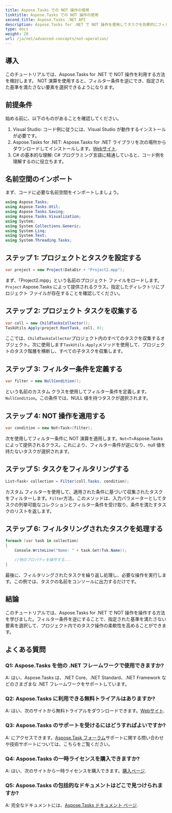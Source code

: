 ```yaml
---
title: Aspose.Tasks での NOT 操作の使用
linktitle: Aspose.Tasks での NOT 操作の使用
second_title: Aspose.Tasks .NET API
description: Aspose.Tasks for .NET で NOT 操作を使用してタスクを効果的にフィルタリングする方法を学びます。今すぐプロジェクト管理機能を強化してください。
type: docs
weight: 20
url: /ja/net/advanced-concepts/not-operation/
---
```

## 導入

このチュートリアルでは、Aspose.Tasks for .NET で NOT 操作を利用する方法を検討します。 NOT 演算を使用すると、フィルター条件を逆にでき、指定された基準を満たさない要素を選択できるようになります。

## 前提条件

始める前に、以下のものがあることを確認してください。

1. Visual Studio: コード例に従うには、Visual Studio が動作するインストールが必要です。
2.  Aspose.Tasks for .NET: Aspose.Tasks for .NET ライブラリを次の場所からダウンロードしてインストールします。[Webサイト](https://releases.aspose.com/tasks/net/).
3. C# の基本的な理解: C# プログラミング言語に精通していると、コード例を理解するのに役立ちます。

## 名前空間のインポート

まず、コードに必要な名前空間をインポートしましょう。

```csharp
using Aspose.Tasks;
using Aspose.Tasks.Util;
using Aspose.Tasks.Saving;
using Aspose.Tasks.Visualization;
using System;
using System.Collections.Generic;
using System.Linq;
using System.Text;
using System.Threading.Tasks;
```

## ステップ 1: プロジェクトとタスクを設定する

```csharp
var project = new Project(DataDir + "Project2.mpp");
```

まず、「Project2.mpp」という名前のプロジェクト ファイルをロードします。`Project` Aspose.Tasks によって提供されるクラス。指定したディレクトリにプロジェクト ファイルが存在することを確認してください。

## ステップ 2: プロジェクト タスクを収集する

```csharp
var coll = new ChildTasksCollector();
TaskUtils.Apply(project.RootTask, coll, 0);
```

ここでは、`ChildTasksCollector`プロジェクト内のすべてのタスクを収集するオブジェクト。次に使用します`TaskUtils.Apply`メソッドを使用して、プロジェクトのタスク階層を横断し、すべての子タスクを収集します。

## ステップ 3: フィルター条件を定義する

```csharp
var filter = new NullCondition();
```

という名前のカスタム クラスを使用してフィルター条件を定義します。`NullCondition`。この条件では、NULL 値を持つタスクが選択されます。

## ステップ 4: NOT 操作を適用する

```csharp
var condition = new Not<Task>(filter);
```

次を使用してフィルター条件に NOT 演算を適用します。`Not<T>`Aspose.Tasks によって提供されるクラス。これにより、フィルター条件が逆になり、null 値を持たないタスクが選択されます。

## ステップ 5: タスクをフィルタリングする

```csharp
List<Task> collection = Filter(coll.Tasks, condition);
```

カスタム フィルターを使用して、適用された条件に基づいて収集されたタスクをフィルターします。`Filter`方法。このメソッドは、入力パラメーターとしてタスクの列挙可能なコレクションとフィルター条件を受け取り、条件を満たすタスクのリストを返します。

## ステップ 6: フィルタリングされたタスクを処理する

```csharp
foreach (var task in collection)
{
    Console.WriteLine("Name: " + task.Get(Tsk.Name));

    //他のプロパティを操作する...
}
```

最後に、フィルタリングされたタスクを繰り返し処理し、必要な操作を実行します。この例では、タスクの名前をコンソールに出力するだけです。

## 結論

このチュートリアルでは、Aspose.Tasks for .NET で NOT 操作を操作する方法を学びました。フィルター条件を逆にすることで、指定された基準を満たさない要素を選択して、プロジェクト内でのタスク操作の柔軟性を高めることができます。

## よくある質問

### Q1: Aspose.Tasks を他の .NET フレームワークで使用できますか?

A: はい、Aspose.Tasks は、.NET Core、.NET Standard、.NET Framework などのさまざまな .NET フレームワークをサポートしています。

### Q2: Aspose.Tasks に利用できる無料トライアルはありますか?

 A: はい、次のサイトから無料トライアルをダウンロードできます。[Webサイト](https://releases.aspose.com/).

### Q3: Aspose.Tasks のサポートを受けるにはどうすればよいですか?

 A: にアクセスできます。[Aspose.Task フォーラム](https://forum.aspose.com/c/tasks/15)サポートに関する問い合わせや技術サポートについては、こちらをご覧ください。

### Q4: Aspose.Tasks の一時ライセンスを購入できますか?

 A: はい、次のサイトから一時ライセンスを購入できます。[購入ページ](https://purchase.aspose.com/temporary-license/).

### Q5: Aspose.Tasks の包括的なドキュメントはどこで見つけられますか?

 A: 完全なドキュメントには、[Aspose.Tasks ドキュメント ページ](https://reference.aspose.com/tasks/net/).